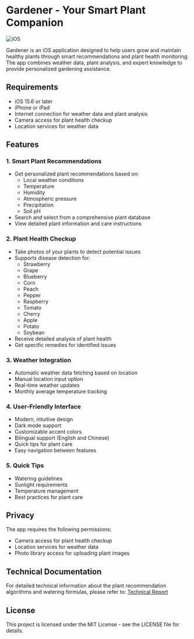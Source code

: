 # Gardener - Your Smart Plant Companion
![iOS](https://github.com/user-attachments/assets/e3144f96-a7af-4af6-9c94-f515d508b0d8)


Gardener is an iOS application designed to help users grow and maintain healthy plants through smart recommendations and plant health monitoring. The app combines weather data, plant analysis, and expert knowledge to provide personalized gardening assistance.

## Requirements

- iOS 15.6 or later
- iPhone or iPad
- Internet connection for weather data and plant analysis
- Camera access for plant health checkup
- Location services for weather data

## Features

### 1. Smart Plant Recommendations
- Get personalized plant recommendations based on:
  - Local weather conditions
  - Temperature
  - Humidity
  - Atmospheric pressure
  - Precipitation
  - Soil pH
- Search and select from a comprehensive plant database
- View detailed plant information and care instructions

### 2. Plant Health Checkup
- Take photos of your plants to detect potential issues
- Supports disease detection for:
  - Strawberry
  - Grape
  - Blueberry
  - Corn
  - Peach
  - Pepper
  - Raspberry
  - Tomato
  - Cherry
  - Apple
  - Potato
  - Soybean
- Receive detailed analysis of plant health
- Get specific remedies for identified issues

### 3. Weather Integration
- Automatic weather data fetching based on location
- Manual location input option
- Real-time weather updates
- Monthly average temperature tracking

### 4. User-Friendly Interface
- Modern, intuitive design
- Dark mode support
- Customizable accent colors
- Bilingual support (English and Chinese)
- Quick tips for plant care
- Easy navigation between features

### 5. Quick Tips
- Watering guidelines
- Sunlight requirements
- Temperature management
- Best practices for plant care

## Privacy

The app requires the following permissions:
- Camera access for plant health checkup
- Location services for weather data
- Photo library access for uploading plant images


## Technical Documentation

For detailed technical information about the plant recommendation algorithms and watering formulas, please refer to:
[Technical Report](https://github.com/mzz2345gj/PlantTools-Research/blob/main/Detailed%20Breakdown%20of%20Formulas%20for%20Plant%20Recommendation%20and%20Watering.pdf)

## License

This project is licensed under the MIT License - see the LICENSE file for details.
